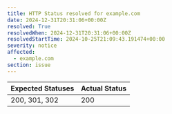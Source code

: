 ```yaml
---
title: HTTP Status resolved for example.com
date: 2024-12-31T20:31:06+00:00Z
resolved: True
resolvedWhen: 2024-12-31T20:31:06+00:00Z
resolvedStartTime: 2024-10-25T21:09:43.191474+00:00
severity: notice
affected:
  - example.com
section: issue
---
```


| Expected Statuses | Actual Status  |
|-------------------|----------------|
| 200, 301, 302 | 200 |
